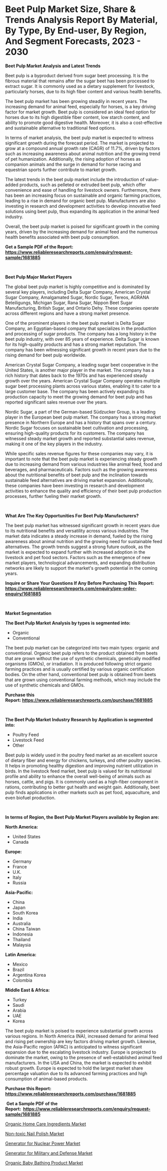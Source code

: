 <p><h1>Beet Pulp Market Size, Share & Trends Analysis Report By Material, By Type, By End-user, By Region, And Segment Forecasts, 2023 - 2030</h1></p><p><strong>Beet Pulp Market Analysis and Latest Trends</strong></p>
<p><p>Beet pulp is a byproduct derived from sugar beet processing. It is the fibrous material that remains after the sugar beet has been processed to extract sugar. It is commonly used as a dietary supplement for livestock, particularly horses, due to its high fiber content and various health benefits.</p><p>The beet pulp market has been growing steadily in recent years. The increasing demand for animal feed, especially for horses, is a key driving factor for market growth. Beet pulp is considered an ideal feed option for horses due to its high digestible fiber content, low starch content, and ability to promote good digestive health. Moreover, it is also a cost-effective and sustainable alternative to traditional feed options.</p><p>In terms of market analysis, the beet pulp market is expected to witness significant growth during the forecast period. The market is projected to grow at a compound annual growth rate (CAGR) of 11.7%, driven by factors such as increasing awareness about animal nutrition and the growing trend of pet humanization. Additionally, the rising adoption of horses as companion animals and the surge in demand for horse racing and equestrian sports further contribute to market growth.</p><p>The latest trends in the beet pulp market include the introduction of value-added products, such as pelleted or extruded beet pulp, which offer convenience and ease of handling for livestock owners. Furthermore, there has been an increasing focus on sustainable and organic farming practices, leading to a rise in demand for organic beet pulp. Manufacturers are also investing in research and development activities to develop innovative feed solutions using beet pulp, thus expanding its application in the animal feed industry.</p><p>Overall, the beet pulp market is poised for significant growth in the coming years, driven by the increasing demand for animal feed and the numerous health benefits associated with beet pulp consumption.</p></p>
<p><strong>Get a Sample PDF of the Report:&nbsp; <a href="https://www.reliableresearchreports.com/enquiry/request-sample/1681885">https://www.reliableresearchreports.com/enquiry/request-sample/1681885</a></strong></p>
<p>&nbsp;</p>
<p><strong>Beet Pulp Major Market Players</strong></p>
<p><p>The global beet pulp market is highly competitive and is dominated by several key players, including Delta Sugar Company, American Crystal Sugar Company, Amalgamated Sugar, Nordic Sugar, Tereos, AGRANA Beteiligungs, Michigan Sugar, Rana Sugar, Nippon Beet Sugar Manufacturing, British Sugar, and Ontario Dehy. These companies operate across different regions and have a strong market presence.</p><p>One of the prominent players in the beet pulp market is Delta Sugar Company, an Egyptian-based company that specializes in the production and processing of sugar products. The company has a long history in the beet pulp industry, with over 85 years of experience. Delta Sugar is known for its high-quality products and has a strong market reputation. The company has been witnessing significant growth in recent years due to the rising demand for beet pulp worldwide.</p><p>American Crystal Sugar Company, a leading sugar beet cooperative in the United States, is another major player in the market. The company has a rich history that dates back to the 1970s and has experienced steady growth over the years. American Crystal Sugar Company operates multiple sugar beet processing plants across various states, enabling it to cater to a large customer base. The company has been actively expanding its production capacity to meet the growing demand for beet pulp and has reported significant sales revenue over the years.</p><p>Nordic Sugar, a part of the German-based Südzucker Group, is a leading player in the European beet pulp market. The company has a strong market presence in Northern Europe and has a history that spans over a century. Nordic Sugar focuses on sustainable beet cultivation and processing, ensuring high-quality products for its customers. The company has witnessed steady market growth and reported substantial sales revenue, making it one of the key players in the industry.</p><p>While specific sales revenue figures for these companies may vary, it is important to note that the beet pulp market is experiencing steady growth due to increasing demand from various industries like animal feed, food and beverages, and pharmaceuticals. Factors such as the growing awareness about the nutritional benefits of beet pulp and the inclination towards sustainable feed alternatives are driving market expansion. Additionally, these companies have been investing in research and development activities to enhance the quality and efficiency of their beet pulp production processes, further fueling their market growth.</p></p>
<p>&nbsp;</p>
<p><strong>What Are The Key Opportunities For Beet Pulp Manufacturers?</strong></p>
<p><p>The beet pulp market has witnessed significant growth in recent years due to its nutritional benefits and versatility across various industries. The market data indicates a steady increase in demand, fueled by the rising awareness about animal nutrition and the growing need for sustainable feed alternatives. The growth trends suggest a strong future outlook, as the market is expected to expand further with increased adoption in the livestock and pet food sectors. Factors such as the emergence of new market players, technological advancements, and expanding distribution networks are likely to support the market's growth potential in the coming years.</p></p>
<p><strong>Inquire or Share Your Questions If Any Before Purchasing This Report: <a href="https://www.reliableresearchreports.com/enquiry/pre-order-enquiry/1681885">https://www.reliableresearchreports.com/enquiry/pre-order-enquiry/1681885</a></strong></p>
<p>&nbsp;</p>
<p><strong>Market Segmentation</strong></p>
<p><strong>The Beet Pulp Market Analysis by types is segmented into:</strong></p>
<p><ul><li>Organic</li><li>Conventional</li></ul></p>
<p><p>The beet pulp market can be categorized into two main types: organic and conventional. Organic beet pulp refers to the product obtained from beets that are grown without the use of synthetic chemicals, genetically modified organisms (GMOs), or irradiation. It is produced following strict organic farming practices and is usually certified by various organic certification bodies. On the other hand, conventional beet pulp is obtained from beets that are grown using conventional farming methods, which may include the use of synthetic chemicals and GMOs.</p></p>
<p><strong>Purchase this Report:&nbsp;<a href="https://www.reliableresearchreports.com/purchase/1681885">https://www.reliableresearchreports.com/purchase/1681885</a></strong></p>
<p>&nbsp;</p>
<p><strong>The Beet Pulp Market Industry Research by Application is segmented into:</strong></p>
<p><ul><li>Poultry Feed</li><li>Livestock Feed</li><li>Other</li></ul></p>
<p><p>Beet pulp is widely used in the poultry feed market as an excellent source of dietary fiber and energy for chickens, turkeys, and other poultry species. It helps in promoting healthy digestion and improving nutrient utilization in birds. In the livestock feed market, beet pulp is valued for its nutritional profile and ability to enhance the overall well-being of animals such as horses, cattle, and pigs. It is commonly used as a high-fiber component in rations, contributing to better gut health and weight gain. Additionally, beet pulp finds applications in other markets such as pet food, aquaculture, and even biofuel production.</p></p>
<p>&nbsp;</p>
<p><strong>In terms of Region, the Beet Pulp Market Players available by Region are:</strong></p>
<p>
    <p> <strong> North America: </strong>
        <ul>
            <li>United States</li>
            <li>Canada</li>
        </ul>
        </p> 
    <p> <strong> Europe: </strong>
        <ul>
            <li>Germany</li>
            <li>France</li>
            <li>U.K.</li>
            <li>Italy</li>
            <li>Russia</li>
        </ul>
        </p> 
    <p> <strong> Asia-Pacific: </strong>
        <ul>
            <li>China</li>
            <li>Japan</li>
            <li>South Korea</li>
            <li>India</li>
            <li>Australia</li>
            <li>China Taiwan</li>
            <li>Indonesia</li>
            <li>Thailand</li>
            <li>Malaysia</li>
        </ul>
        </p> 
    <p> <strong> Latin America: </strong>
        <ul>
            <li>Mexico</li>
            <li>Brazil</li>
            <li>Argentina Korea</li>
            <li>Colombia</li>
        </ul>
        </p> 
    <p> <strong> Middle East & Africa: </strong>
        <ul>
            <li>Turkey</li>
            <li>Saudi</li>
            <li>Arabia</li>
            <li>UAE</li>
            <li>Korea</li>
        </ul>
    </p>
    </p>
<p><p>The beet pulp market is poised to experience substantial growth across various regions. In North America (NA), increased demand for animal feed and rising pet ownership are key factors driving market growth. Likewise, the Asia-Pacific region (APAC) is anticipated to witness significant expansion due to the escalating livestock industry. Europe is projected to dominate the market, owing to the presence of well-established animal feed manufacturers. In the USA and China, the market is expected to exhibit robust growth. Europe is expected to hold the largest market share percentage valuation due to its advanced farming practices and high consumption of animal-based products.</p></p>
<p><strong>Purchase this Report: <a href="https://www.reliableresearchreports.com/purchase/1681885">https://www.reliableresearchreports.com/purchase/1681885</a></strong></p>
<p>&nbsp;<strong>Get a Sample PDF of the Report:&nbsp;&nbsp;<a href="https://www.reliableresearchreports.com/enquiry/request-sample/1681885">https://www.reliableresearchreports.com/enquiry/request-sample/1681885</a></strong></p>
<p><strong></strong></p>
<p><p><a href="https://medium.com/@damionrunte/organic-home-care-ingredients-market-trends-forecast-and-competitive-analysis-to-2030-b83e9b7d5522">Organic Home Care Ingredients Market</a></p><p><a href="https://medium.com/@beauhagenes2023/non-toxic-nail-polish-market-exploring-market-share-market-trends-and-future-growth-b4328002f669">Non-toxic Nail Polish Market</a></p><p><a href="https://medium.com/@amrutreliable23/generator-for-nuclear-power-market-report-reveals-the-latest-trends-and-growth-opportunities-of-68062aee4152">Generator for Nuclear Power Market</a></p><p><a href="https://medium.com/@sanjubabarp23/generator-for-military-and-defense-market-size-cagr-trends-2024-2030-844b1419b10e">Generator for Military and Defense Market</a></p><p><a href="https://medium.com/@lupeosinski/organic-baby-bathing-product-market-size-reveals-the-best-marketing-channels-in-global-industry-a57458d12884">Organic Baby Bathing Product Market</a></p></p>